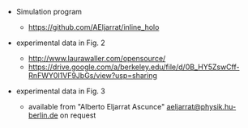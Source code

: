 
+ Simulation program
    - <https://github.com/AEljarrat/inline_holo>

+ experimental data in Fig. 2
    + http://www.laurawaller.com/opensource/
    + <https://drive.google.com/a/berkeley.edu/file/d/0B_HY5ZswCff-RnFWY0I1VF9JbGs/view?usp=sharing>

+ experimental data in Fig. 3
    + available from "Alberto Eljarrat Ascunce" <aeljarrat@physik.hu-berlin.de> on request

